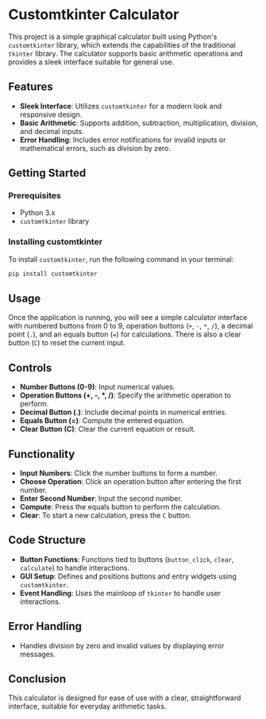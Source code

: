 # Customtkinter Calculator

This project is a simple graphical calculator built using Python's `customtkinter` library, which extends the capabilities of the traditional `tkinter` library. The calculator supports basic arithmetic operations and provides a sleek interface suitable for general use.

## Features

- **Sleek Interface**: Utilizes `customtkinter` for a modern look and responsive design.
- **Basic Arithmetic**: Supports addition, subtraction, multiplication, division, and decimal inputs.
- **Error Handling**: Includes error notifications for invalid inputs or mathematical errors, such as division by zero.

## Getting Started

### Prerequisites

- Python 3.x
- `customtkinter` library

### Installing customtkinter

To install `customtkinter`, run the following command in your terminal:

```bash
pip install customtkinter
```

## Usage

Once the application is running, you will see a simple calculator interface with numbered buttons from 0 to 9, operation buttons (`+`, `-`, `*`, `/`), a decimal point (`.`), and an equals button (`=`) for calculations. There is also a clear button (`C`) to reset the current input.

## Controls

- **Number Buttons (0-9)**: Input numerical values.
- **Operation Buttons (+, -, *, /)**: Specify the arithmetic operation to perform.
- **Decimal Button (.)**: Include decimal points in numerical entries.
- **Equals Button (=)**: Compute the entered equation.
- **Clear Button (C)**: Clear the current equation or result.

## Functionality

- **Input Numbers**: Click the number buttons to form a number.
- **Choose Operation**: Click an operation button after entering the first number.
- **Enter Second Number**: Input the second number.
- **Compute**: Press the equals button to perform the calculation.
- **Clear**: To start a new calculation, press the `C` button.

## Code Structure

- **Button Functions**: Functions tied to buttons (`button_click`, `clear`, `calculate`) to handle interactions.
- **GUI Setup**: Defines and positions buttons and entry widgets using `customtkinter`.
- **Event Handling**: Uses the mainloop of `tkinter` to handle user interactions.

## Error Handling

- Handles division by zero and invalid values by displaying error messages.

## Conclusion

This calculator is designed for ease of use with a clear, straightforward interface, suitable for everyday arithmetic tasks.

